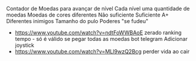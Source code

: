 Contador de Moedas para avançar de nível
  Cada nível uma quantidade de moedas
  Moedas de cores diferentes
    Não suficiente
    Suficiente
    A+
Diferentes inimigos
  Tamanho do pulo
Poderes
"se fudeu"
- https://www.youtube.com/watch?v=ndtFoWWBAoE
zerado
ranking 
  tempo - só é válido se pegar todas as moedas
  bot telegram
Adicionar joystick
 - https://www.youtube.com/watch?v=MLl9wzQ2Bcg
perder vida ao cair